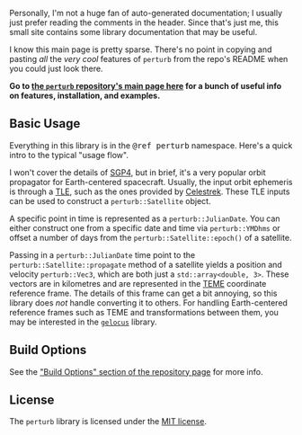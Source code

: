 
Personally, I'm not a huge fan of auto-generated documentation; I usually just prefer reading the comments in the header. Since that's just me, this small site contains some library documentation that may be useful.

I know this main page is pretty sparse. There's no point in copying and pasting _all_ the _very cool_ features of `perturb` from the repo's README when you could just look there.

**Go to [the `perturb` repository's main page here](https://github.com/gunvirranu/perturb) for a bunch of useful info on features, installation, and examples.**

## Basic Usage

Everything in this library is in the <tt>@ref perturb</tt> namespace. Here's a quick intro to the typical "usage flow".

I won't cover the details of [SGP4][SGP4], but in brief, it's a very popular orbit propagator for Earth-centered spacecraft. Usually, the input orbit ephemeris is through a [TLE][TLE], such as the ones provided by [Celestrek][Celestrek]. These TLE inputs can be used to construct a `perturb::Satellite` object.

A specific point in time is represented as a `perturb::JulianDate`. You can either construct one from a specific date and time via `perturb::YMDhms` or offset a number of days from the `perturb::Satellite::epoch()` of a satellite.

Passing in a `perturb::JulianDate` time point to the `perturb::Satellite::propagate` method of a satellite yields a position and velocity `perturb::Vec3`, which are both just a `std::array<double, 3>`. These vectors are in kilometres and are represented in the [TEME][ECI-TEME] coordinate reference frame. The details of this frame can get a bit annoying, so this library does _not_ handle converting it to others. For handling Earth-centered reference frames such as TEME and transformations between them, you may be interested in the [`gelocus`][gelocus] library.

## Build Options

See the ["Build Options" section of the repository page][build-options] for more info.

## License

The `perturb` library is licensed under the [MIT license][mit-license].

<!-- Links -->
[SGP4]: https://en.wikipedia.org/wiki/Simplified_perturbations_models
[TLE]: https://en.wikipedia.org/wiki/Two-line_element_set
[Celestrek]: https://celestrak.com
[ECI-TEME]: https://en.wikipedia.org/wiki/Earth-centered_inertial
[gelocus]: https://github.com/gunvirranu/gelocus
[build-options]: https://github.com/gunvirranu/perturb#build-options
[mit-license]: https://github.com/gunvirranu/perturb#license
